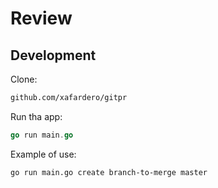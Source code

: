 # Review

## Development

Clone:

```bash
github.com/xafardero/gitpr
```

Run tha app:

```go
go run main.go
```

Example of use:

```bash
go run main.go create branch-to-merge master
```
